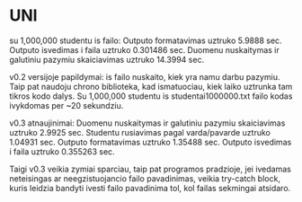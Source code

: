 # UNI
su 1,000,000 studentu is failo:
Outputo formatavimas uztruko 5.9888 sec.
Outputo isvedimas i faila uztruko 0.301486 sec.
Duomenu nuskaitymas ir galutiniu pazymiu skaiciavimas uztruko 14.3994 sec.

v0.2 versijoje papildymai: is failo nuskaito, kiek yra namu darbu pazymiu. Taip pat naudoju chrono biblioteka, kad ismatuociau, kiek laiko uztrunka tam tikros kodo dalys. Su 1,000,000 studentu is studentai1000000.txt failo kodas ivykdomas per ~20 sekundziu.

v0.3 atnaujinimai: 
Duomenu nuskaitymas ir galutiniu pazymiu skaiciavimas uztruko 2.9925 sec.
Studentu rusiavimas pagal varda/pavarde uztruko 1.04931 sec.
Outputo formatavimas uztruko 1.35488 sec.
Outputo isvedimas i faila uztruko 0.355263 sec.

Taigi v0.3 veikia zymiai sparciau, taip pat programos pradzioje, jei ivedamas neteisingas ar neegzistuojancio failo pavadinimas, veikia try-catch block, kuris leidzia bandyti ivesti failo pavadinima tol, kol failas sekmingai atsidaro.

